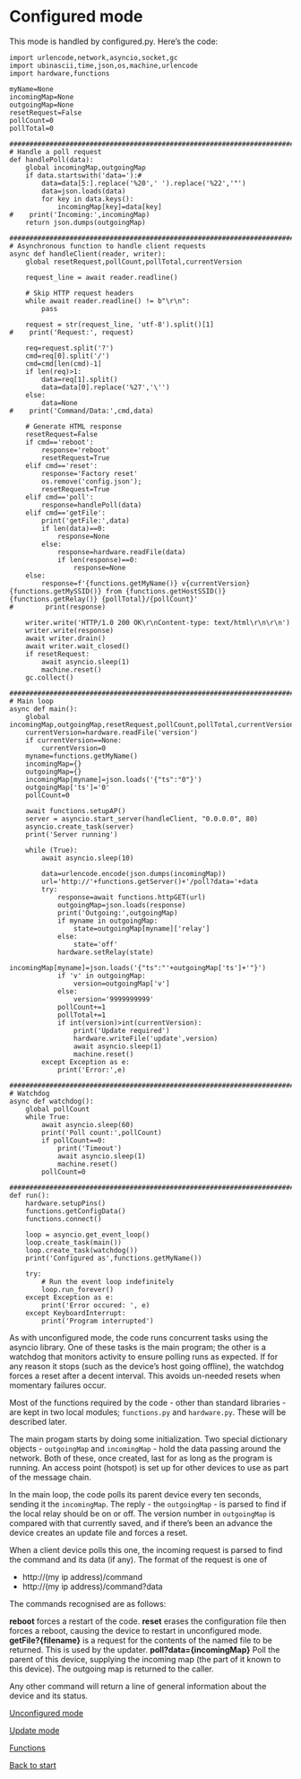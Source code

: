 # Configured mode
This mode is handled by configured.py. Here’s the code:
```
import urlencode,network,asyncio,socket,gc
import ubinascii,time,json,os,machine,urlencode
import hardware,functions

myName=None
incomingMap=None
outgoingMap=None
resetRequest=False
pollCount=0
pollTotal=0

###########################################################################
# Handle a poll request
def handlePoll(data):
    global incomingMap,outgoingMap
    if data.startswith('data='):#
        data=data[5:].replace('%20',' ').replace('%22','"')
        data=json.loads(data)
        for key in data.keys():
            incomingMap[key]=data[key]
#    print('Incoming:',incomingMap)
    return json.dumps(outgoingMap)

###########################################################################
# Asynchronous function to handle client requests
async def handleClient(reader, writer):
    global resetRequest,pollCount,pollTotal,currentVersion

    request_line = await reader.readline()

    # Skip HTTP request headers
    while await reader.readline() != b"\r\n":
        pass

    request = str(request_line, 'utf-8').split()[1]
#    print('Request:', request)

    req=request.split('?')
    cmd=req[0].split('/')
    cmd=cmd[len(cmd)-1]
    if len(req)>1:
        data=req[1].split()
        data=data[0].replace('%27','\'')
    else:
        data=None
#    print('Command/Data:',cmd,data)

    # Generate HTML response
    resetRequest=False
    if cmd=='reboot':
        response='reboot'
        resetRequest=True
    elif cmd=='reset':
        response='Factory reset'
        os.remove('config.json');
        resetRequest=True
    elif cmd=='poll':
        response=handlePoll(data)
    elif cmd=='getFile':
        print('getFile:',data)
        if len(data)==0:
            response=None
        else:
            response=hardware.readFile(data)
            if len(response)==0:
                response=None
    else:
        response=f'{functions.getMyName()} v{currentVersion} {functions.getMySSID()} from {functions.getHostSSID()} {functions.getRelay()} {pollTotal}/{pollCount}'
#        print(response)

    writer.write('HTTP/1.0 200 OK\r\nContent-type: text/html\r\n\r\n')
    writer.write(response)
    await writer.drain()
    await writer.wait_closed()
    if resetRequest:
        await asyncio.sleep(1)
        machine.reset()
    gc.collect()

###########################################################################
# Main loop
async def main():
    global incomingMap,outgoingMap,resetRequest,pollCount,pollTotal,currentVersion
    currentVersion=hardware.readFile('version')
    if currentVersion==None:
        currentVersion=0
    myname=functions.getMyName()
    incomingMap={}
    outgoingMap={}
    incomingMap[myname]=json.loads('{"ts":"0"}')
    outgoingMap['ts']='0'
    pollCount=0

    await functions.setupAP()
    server = asyncio.start_server(handleClient, "0.0.0.0", 80)
    asyncio.create_task(server)
    print('Server running')

    while (True):
        await asyncio.sleep(10)

        data=urlencode.encode(json.dumps(incomingMap))
        url='http://'+functions.getServer()+'/poll?data='+data
        try:
            response=await functions.httpGET(url)
            outgoingMap=json.loads(response)
            print('Outgoing:',outgoingMap)
            if myname in outgoingMap:
                state=outgoingMap[myname]['relay']
            else:
                state='off'
            hardware.setRelay(state)
            incomingMap[myname]=json.loads('{"ts":"'+outgoingMap['ts']+'"}')
            if 'v' in outgoingMap:
                version=outgoingMap['v']
            else:
                version='9999999999'
            pollCount+=1
            pollTotal+=1
            if int(version)>int(currentVersion):
                print('Update required')
                hardware.writeFile('update',version)
                await asyncio.sleep(1)
                machine.reset()
        except Exception as e:
            print('Error:',e)

###########################################################################
# Watchdog
async def watchdog():
    global pollCount
    while True:
        await asyncio.sleep(60)
        print('Poll count:',pollCount)
        if pollCount==0:
            print('Timeout')
            await asyncio.sleep(1)
            machine.reset()
        pollCount=0

########################################################################### def run():
    hardware.setupPins()
    functions.getConfigData()
    functions.connect()

    loop = asyncio.get_event_loop()
    loop.create_task(main())
    loop.create_task(watchdog())
    print('Configured as',functions.getMyName())

    try:
        # Run the event loop indefinitely
        loop.run_forever()
    except Exception as e:
        print('Error occured: ', e)
    except KeyboardInterrupt:
        print('Program interrupted')
```
As with unconfigured mode, the code runs concurrent tasks using the asyncio library. One of these tasks is the main program; the other is a watchdog that monitors activity to ensure polling runs as expected. If for any reason it stops (such as the device’s host going offline), the watchdog forces a reset after a decent interval. This avoids un-needed resets when momentary failures occur.

Most of the functions required by the code - other than standard libraries - are kept in two local modules; `functions.py` and `hardware.py`. These will be described later.

The main progam starts by doing some initialization. Two special dictionary objects - `outgoingMap` and `incomingMap` - hold the data passing around the network. Both of these, once created,  last for as long as the program is running. An access point (hotspot) is set up for other devices to use as part of the message chain.

In the main loop, the code polls its parent device every ten seconds, sending it the `incomingMap`. The reply - the `outgoingMap` - is parsed to find if the local relay should be on or off. The version number in `outgoingMap` is compared with that currently saved, and if there’s been an advance the device creates an update file and forces a reset.

When a client device polls this one, the incoming request is parsed to find the command and its data (if any). The format of the request is one of

 - http://(my ip address)/command
 - http://(my ip address)/command?data

The commands recognised are as follows:

**reboot** forces a restart of the code.
**reset** erases the configuration file then forces a reboot, causing the device to restart in unconfigured mode.
**getFile?{filename}** is a request for the contents of the named file to be returned. This is used by the updater.
**poll?data={incomingMap}** Poll the parent of this device, supplying the incoming map (the part of it known to this device). The outgoing map is returned to the caller.

Any other command will return a line of general information about the device and its status.

[Unconfigured mode](unconfigured.md)

[Update mode](update.md)

[Functions](functions.md)

[Back to start](XR/doc/README.md)

